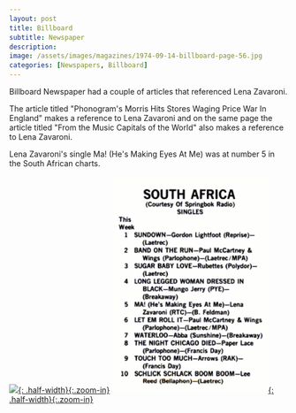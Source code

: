 ```yaml
---
layout: post
title: Billboard
subtitle: Newspaper
description:
image: /assets/images/magazines/1974-09-14-billboard-page-56.jpg
categories: [Newspapers, Billboard]
---
```


Billboard Newspaper had a couple of articles that referenced Lena Zavaroni.

The article titled "Phonogram's Morris Hits Stores Waging Price War In England" makes a reference to Lena Zavaroni and on the same page the article titled "From the Music Capitals of the World" also makes a reference to Lena Zavaroni.

Lena Zavaroni's single Ma! (He's Making Eyes At Me) was at number 5 in the South African charts.

[![](/assets/images/magazines/1974-09-14-billboard-page-56.jpg){: .half-width}{:.zoom-in}](/assets/images/magazines/1974-09-14-billboard-page-56.jpg)
[![](/assets/images/magazines/1974-09-14-billboard-singles.png){: .half-width}{:.zoom-in}](/assets/images/magazines/1974-09-14-billboard-singles.png)
